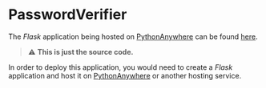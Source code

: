 # PasswordVerifier

The <em>Flask</em> application being hosted on [PythonAnywhere](https://www.pythonanywhere.com/) can be found [here](http://gregoryca1.pythonanywhere.com/).

> :warning: **This is just the source code.**

In order to deploy this application, you would need to create a <em>Flask</em> application and host it on [PythonAnywhere](https://www.pythonanywhere.com/) or another hosting service.
